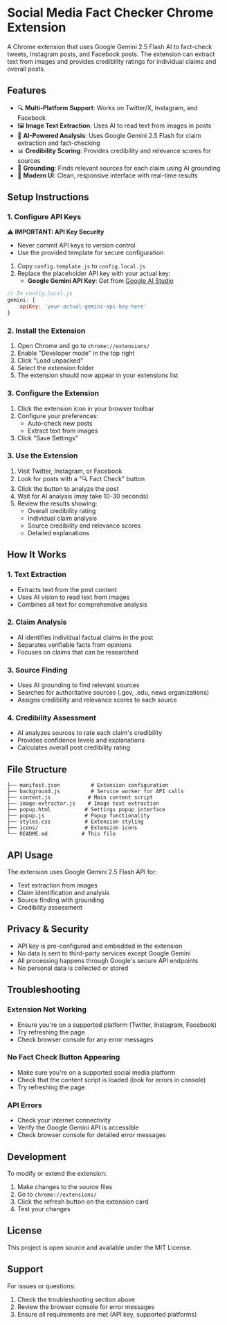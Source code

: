# Social Media Fact Checker Chrome Extension

A Chrome extension that uses Google Gemini 2.5 Flash AI to fact-check tweets, Instagram posts, and Facebook posts. The extension can extract text from images and provides credibility ratings for individual claims and overall posts.

## Features

- 🔍 **Multi-Platform Support**: Works on Twitter/X, Instagram, and Facebook
- 🖼️ **Image Text Extraction**: Uses AI to read text from images in posts
- 🧠 **AI-Powered Analysis**: Uses Google Gemini 2.5 Flash for claim extraction and fact-checking
- 📊 **Credibility Scoring**: Provides credibility and relevance scores for sources
- 🎯 **Grounding**: Finds relevant sources for each claim using AI grounding
- 📱 **Modern UI**: Clean, responsive interface with real-time results

## Setup Instructions

### 1. Configure API Keys

**⚠️ IMPORTANT: API Key Security**
- Never commit API keys to version control
- Use the provided template for secure configuration

1. Copy `config.template.js` to `config.local.js`
2. Replace the placeholder API key with your actual key:
   - **Google Gemini API Key**: Get from [Google AI Studio](https://makersuite.google.com/app/apikey)

```javascript
// In config.local.js
gemini: {
    apiKey: 'your-actual-gemini-api-key-here'
}
```

### 2. Install the Extension

1. Open Chrome and go to `chrome://extensions/`
2. Enable "Developer mode" in the top right
3. Click "Load unpacked"
4. Select the extension folder
5. The extension should now appear in your extensions list

### 3. Configure the Extension

1. Click the extension icon in your browser toolbar
2. Configure your preferences:
   - Auto-check new posts
   - Extract text from images
3. Click "Save Settings"

### 3. Use the Extension

1. Visit Twitter, Instagram, or Facebook
2. Look for posts with a "🔍 Fact Check" button
3. Click the button to analyze the post
4. Wait for AI analysis (may take 10-30 seconds)
5. Review the results showing:
   - Overall credibility rating
   - Individual claim analysis
   - Source credibility and relevance scores
   - Detailed explanations

## How It Works

### 1. Text Extraction
- Extracts text from the post content
- Uses AI vision to read text from images
- Combines all text for comprehensive analysis

### 2. Claim Analysis
- AI identifies individual factual claims in the post
- Separates verifiable facts from opinions
- Focuses on claims that can be researched

### 3. Source Finding
- Uses AI grounding to find relevant sources
- Searches for authoritative sources (.gov, .edu, news organizations)
- Assigns credibility and relevance scores to each source

### 4. Credibility Assessment
- AI analyzes sources to rate each claim's credibility
- Provides confidence levels and explanations
- Calculates overall post credibility rating

## File Structure

```
├── manifest.json          # Extension configuration
├── background.js          # Service worker for API calls
├── content.js            # Main content script
├── image-extractor.js    # Image text extraction
├── popup.html           # Settings popup interface
├── popup.js             # Popup functionality
├── styles.css           # Extension styling
├── icons/               # Extension icons
└── README.md           # This file
```

## API Usage

The extension uses Google Gemini 2.5 Flash API for:
- Text extraction from images
- Claim identification and analysis
- Source finding with grounding
- Credibility assessment

## Privacy & Security

- API key is pre-configured and embedded in the extension
- No data is sent to third-party services except Google Gemini
- All processing happens through Google's secure API endpoints
- No personal data is collected or stored

## Troubleshooting

### Extension Not Working
- Ensure you're on a supported platform (Twitter, Instagram, Facebook)
- Try refreshing the page
- Check browser console for any error messages

### No Fact Check Button Appearing
- Make sure you're on a supported social media platform
- Check that the content script is loaded (look for errors in console)
- Try refreshing the page

### API Errors
- Check your internet connectivity
- Verify the Google Gemini API is accessible
- Check browser console for detailed error messages

## Development

To modify or extend the extension:

1. Make changes to the source files
2. Go to `chrome://extensions/`
3. Click the refresh button on the extension card
4. Test your changes

## License

This project is open source and available under the MIT License.

## Support

For issues or questions:
1. Check the troubleshooting section above
2. Review the browser console for error messages
3. Ensure all requirements are met (API key, supported platforms)
